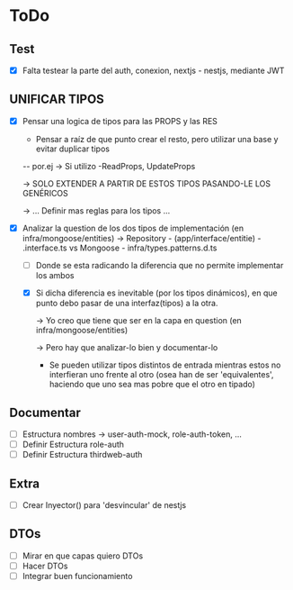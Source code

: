 # ToDo
## Test
- [x] Falta testear la parte del auth, conexion, nextjs - nestjs, mediante JWT
## UNIFICAR TIPOS
- [x] Pensar una logica de tipos para las PROPS y las RES
    - Pensar a raíz de que punto crear el resto, pero utilizar una base y evitar duplicar tipos 

    -- por.ej -> Si utilizo -ReadProps, UpdateProps

    -> SOLO EXTENDER A PARTIR DE ESTOS TIPOS PASANDO-LE LOS GENÉRICOS
     
    -> ... Definir mas reglas para los tipos ...
- [x] Analizar la question de los dos tipos de implementación (en infra/mongoose/entities) -> <Entitie>Repository - (app/interface/entitie) - <entite>.interface.ts vs Mongoose<Pattern> - infra/types.patterns.d.ts
    - [ ] Donde se esta radicando la diferencia que no permite implementar los ambos
    - [x] Si dicha diferencia es inevitable (por los tipos dinámicos), en que punto debo pasar de una interfaz(tipos) a la otra.
        
        -> Yo creo que tiene que ser en la capa en question (en infra/mongoose/entities)
        
        -> Pero hay que analizar-lo bien y documentar-lo

        - Se pueden utilizar tipos distintos de entrada mientras estos no interfieran uno frente al otro (osea han de ser 'equivalentes', haciendo que uno sea mas pobre que el otro en tipado)
## Documentar
- [ ] Estructura nombres -> user-auth-mock, role-auth-token, ...
- [ ] Definir Estructura role-auth
- [ ] Definir Estructura thirdweb-auth
## Extra
- [ ] Crear Inyector() para 'desvincular' de nestjs
## DTOs
- [ ] Mirar en que capas quiero DTOs
- [ ] Hacer DTOs
- [ ] Integrar buen funcionamiento
